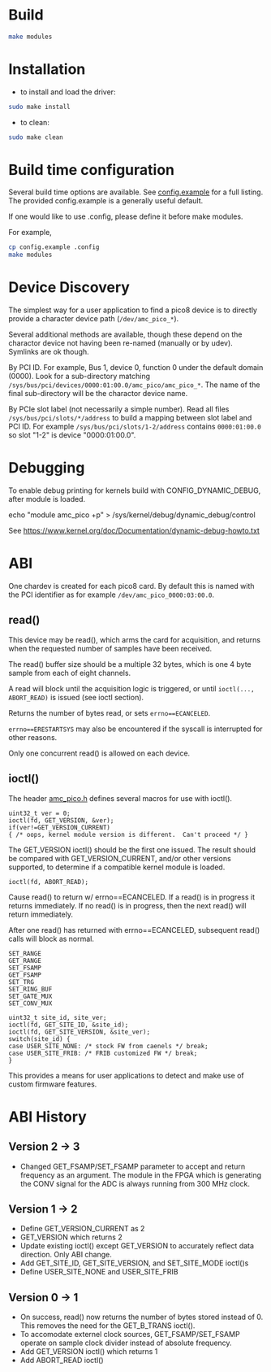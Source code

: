 Build
=====

```sh
make modules
```

Installation
============

* to install and load the driver:
```sh
sudo make install
```

* to clean:
```sh
sudo make clean
```

Build time configuration
========================

Several build time options are available.
See [config.example](config.example) for a full listing.
The provided config.example is a generally useful default.

If one would like to use .config, please define it before make modules.

For example,
```sh
cp config.example .config
make modules
```

Device Discovery
================

The simplest way for a user application to find a pico8 device
is to directly provide a character device path (```/dev/amc_pico_*```).

Several additional methods are available, though these depend on the
charactor device not having been re-named (manually or by udev).
Symlinks are ok though.

By PCI ID.  For example,  Bus 1, device 0, function 0 under the default domain (0000).
Look for a sub-directory matching ```/sys/bus/pci/devices/0000:01:00.0/amc_pico/amc_pico_*```.
The name of the final sub-directory will be the charactor device name.

By PCIe slot label (not necessarily a simple number).
Read all files ```/sys/bus/pci/slots/*/address``` to build a mapping between slot label
and PCI ID.
For example ```/sys/bus/pci/slots/1-2/address``` contains ```0000:01:00.0```
so slot "1-2" is device "0000:01:00.0".

Debugging
=========

To enable debug printing for kernels build with CONFIG_DYNAMIC_DEBUG,
after module is loaded.

echo "module amc_pico +p" > /sys/kernel/debug/dynamic_debug/control

See https://www.kernel.org/doc/Documentation/dynamic-debug-howto.txt

ABI
===

One chardev is created for each pico8 card.
By default this is named with the PCI identifier as
for example ```/dev/amc_pico_0000:03:00.0```.

read()
------

This device may be read(), which arms the card
for acquisition, and returns when the requested number
of samples have been received.

The read() buffer size should be a multiple 32 bytes,
which is one 4 byte sample from each of eight channels.

A read will block until the acquisition logic is triggered,
or until ```ioctl(..., ABORT_READ)``` is issued (see ioctl section).

Returns the number of bytes read, or sets ```errno==ECANCELED```.

```errno==ERESTARTSYS``` may also be encountered if the syscall is
interrupted for other reasons.

Only one concurrent read() is allowed on each device.

ioctl()
-------

The header [amc_pico.h](amc_pico.h) defines several
macros for use with ioctl().

```
uint32_t ver = 0;
ioctl(fd, GET_VERSION, &ver);
if(ver!=GET_VERSION_CURRENT)
{ /* oops, kernel module version is different.  Can't proceed */ }
```

The GET_VERSION ioctl() should be the first one issued.
The result should be compared with GET_VERSION_CURRENT,
and/or other versions supported,
to determine if a compatible kernel module is loaded.

```
ioctl(fd, ABORT_READ);
```

Cause read() to return w/ errno==ECANCELED.
If a read() is in progress it returns immediately.
If no read() is in progress, then the next read() will return immediately.

After one read() has returned with errno==ECANCELED, subsequent read() calls
will block as normal.


```
SET_RANGE
GET_RANGE
SET_FSAMP
GET_FSAMP
SET_TRG
SET_RING_BUF
SET_GATE_MUX
SET_CONV_MUX
```

```
uint32_t site_id, site_ver;
ioctl(fd, GET_SITE_ID, &site_id);
ioctl(fd, GET_SITE_VERSION, &site_ver);
switch(site_id) {
case USER_SITE_NONE: /* stock FW from caenels */ break;
case USER_SITE_FRIB: /* FRIB customized FW */ break;
}
```

This provides a means for user applications
to detect and make use of custom firmware features.

ABI History
===========

Version 2 -> 3
--------------
* Changed GET_FSAMP/SET_FSAMP parameter to accept and return frequency as an
  argument. The module in the FPGA which is generating the CONV signal for the
  ADC is always running from 300 MHz clock.

Version 1 -> 2
--------------

* Define GET_VERSION_CURRENT as 2
* GET_VERSION which returns 2
* Update existing ioctl() except GET_VERSION to accurately reflect data direction.  Only ABI change.
* Add GET_SITE_ID, GET_SITE_VERSION, and SET_SITE_MODE ioctl()s
* Define USER_SITE_NONE and USER_SITE_FRIB

Version 0 -> 1
--------------

* On success, read() now returns the number of bytes stored instead of 0.  This removes the need for the GET_B_TRANS ioctl().
* To accomodate externel clock sources, GET_FSAMP/SET_FSAMP operate on sample clock divider instead of absolute frequency.
* Add GET_VERSION ioctl() which returns 1
* Add ABORT_READ ioctl()
